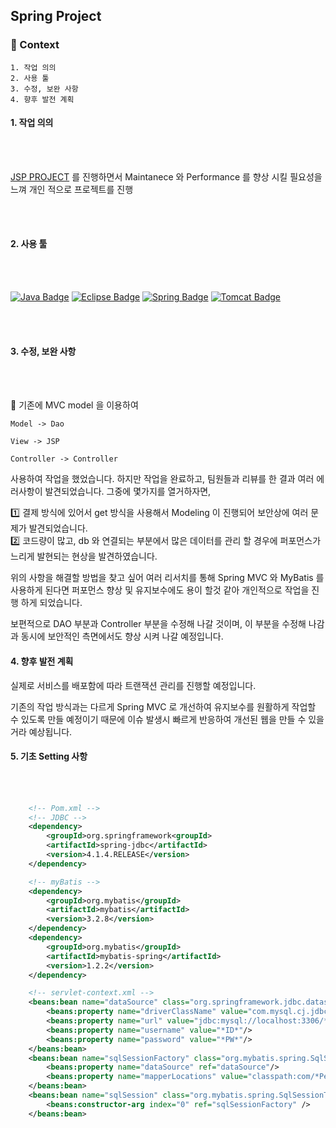 ## Spring Project

### 💫 Context

    1. 작업 의의
    2. 사용 툴
    3. 수정, 보완 사항
    4. 향후 발전 계획

#### 1. 작업 의의

<br/>
<br/>

[JSP PROJECT](https://github.com/jasper-oh/JSP_WebProject) 를 진행하면서 Maintanece 와 Performance 를 향상 시킬 필요성을 느껴 개인 적으로 프로젝트를 진행

<br/>
<br/>

#### 2. 사용 툴

<br/>
<br/>

[![Java Badge](https://img.shields.io/badge/Java-007396?style=for-the-badge&logo=java&logoColor=black)](http://java.com/)
[![Eclipse Badge](https://img.shields.io/badge/Eclipse-2C2255?style=for-the-badge&logo=eclipse&logoColor=white)](http://eclipse.org/)
[![Spring Badge](https://img.shields.io/badge/Spring_MyBatis-04ff00?style=for-the-badge&logo=spring&logoColor=white)](http://spring.io/)
[![Tomcat Badge](https://img.shields.io/badge/Apache_Tomcat-CB9F18?style=for-the-badge&logo=Apache&logoColor=white)](http://spring.io/)

<br/>
<br/>

#### 3. 수정, 보완 사항

<br/>
<br/>

📌 기존에 MVC model 을 이용하여

    Model -> Dao

    View -> JSP

    Controller -> Controller

사용하여 작업을 했었습니다. 하지만 작업을 완료하고, 팀원들과 리뷰를 한 결과 여러 에러사항이 발견되었습니다. 그중에 몇가지를 열거하자면,

1️⃣ 결제 방식에 있어서 get 방식을 사용해서 Modeling 이 진행되어 보안상에 여러 문제가 발견되었습니다.<br/>
2️⃣ 코드량이 많고, db 와 연결되는 부분에서 많은 데이터를 관리 할 경우에 퍼포먼스가 느리게 발현되는 현상을 발견하였습니다.

위의 사항을 해결할 방법을 찾고 싶어 여러 리서치를 통해 Spring MVC 와 MyBatis 를 사용하게 된다면 퍼포먼스 향상 및 유지보수에도 용이 할것 같아 개인적으로 작업을 진행 하게 되었습니다.

보편적으로 DAO 부분과 Controller 부분을 수정해 나갈 것이며, 이 부분을 수정해 나감과 동시에 보안적인 측면에서도 향상 시켜 나갈 예정입니다.

#### 4. 향후 발전 계획

실제로 서비스를 배포함에 따라 트랜잭션 관리를 진행할 예정입니다.

기존의 작업 방식과는 다르게 Spring MVC 로 개선하여 유지보수를 원활하게 작업할 수 있도록 만들 예정이기 때문에 이슈 발생시 빠르게 반응하여 개선된 웹을 만들 수 있을거라 예상됩니다.

#### 5. 기초 Setting 사항

<br/>
<br/>

```XML
    <!-- Pom.xml -->
    <!-- JDBC -->
    <dependency>
    	<groupId>org.springframework<groupId>
    	<artifactId>spring-jdbc</artifactId>
    	<version>4.1.4.RELEASE</version>
    </dependency>

	<!-- myBatis -->
	<dependency>
		<groupId>org.mybatis</groupId>
		<artifactId>mybatis</artifactId>
		<version>3.2.8</version>
	</dependency>
	<dependency>
	    <groupId>org.mybatis</groupId>
	    <artifactId>mybatis-spring</artifactId>
	    <version>1.2.2</version>
	</dependency>

    <!-- servlet-context.xml -->
    <beans:bean name="dataSource" class="org.springframework.jdbc.datasource.DriverManagerDataSource">
		<beans:property name="driverClassName" value="com.mysql.cj.jdbc.Driver"/>
		<beans:property name="url" value="jdbc:mysql://localhost:3306/*Personal Schema Name*?serverTimezone=Asia/Seoul&amp;characterEncoding=utf8&amp;useSSL=false"/>
		<beans:property name="username" value="*ID*"/>
		<beans:property name="password" value="*PW*"/>
	</beans:bean>
	<beans:bean name="sqlSessionFactory" class="org.mybatis.spring.SqlSessionFactoryBean">
		<beans:property name="dataSource" ref="dataSource"/>
		<beans:property name="mapperLocations" value="classpath:com/*Personal Root*/*.xml" />
	</beans:bean>
	<beans:bean name="sqlSession" class="org.mybatis.spring.SqlSessionTemplate">
		<beans:constructor-arg index="0" ref="sqlSessionFactory" />
	</beans:bean>



```
